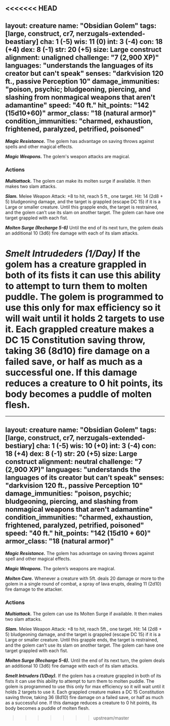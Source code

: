 <<<<<<< HEAD
---
layout: creature
name: "Obsidian Golem"
tags: [large, construct, cr7, nerzugals-extended-beastiary]
cha: 1 (-5)
wis: 11 (0)
int: 3 (-4)
con: 18 (+4)
dex: 8 (-1)
str: 20 (+5)
size: Large construct
alignment: unaligned
challenge: "7 (2,900 XP)"
languages: "understands the languages of its creator but can't speak"
senses: "darkvision 120 ft., passive Perception 10"
damage_immunities: "poison, psychic; bludgeoning, piercing, and slashing from nonmagical weapons that aren't adamantine"
speed: "40 ft."
hit_points: "142 (15d10+60)"
armor_class: "18 (natural armor)"
condition_immunities: "charmed, exhaustion, frightened, paralyzed, petrified, poisoned"
---

***Magic Resistance.*** The golem has advantage on saving throws against spells and other magical effects.

***Magic Weapons.*** The golem's weapon attacks are magical.

### Actions

***Multiattack.*** The golem can make its molten surge if available. It then makes two slam attacks.

***Slam.*** Melee Weapon Attack: +8 to hit, reach 5 ft., one target. Hit: 14 (2d8 + 5) bludgeoning damage, and the target is grappled (escape DC 15) if it is a Large or smaller creature. Until this grapple ends, the target is restrained, and the golem can’t use its slam on another target. The golem can have one target grappled with each fist.

***Molten Surge (Recharge 5-6)*** Until the end of its next turn, the golem deals an additional 10 (3d6) fire damage with each of its slam attacks.

***Smelt Intrudeders (1/Day)***  If the golem has a creature grappled in both of its fists it can use this ability to attempt to turn them to molten puddle. The golem is programmed to use this only for max efficiency so it will wait until it holds 2 targets to use it. Each grappled creature makes a DC 15 Constitution saving throw, taking 36 (8d10) fire damage on a failed save, or half as much as a successful one. If this damage reduces a creature to 0 hit points, its body becomes a puddle of molten flesh.
=======
---
layout: creature
name: "Obsidian Golem"
tags: [large, construct, cr7, nerzugals-extended-bestiary]
cha: 1 (-5)
wis: 10 (+0)
int: 3 (-4)
con: 18 (+4)
dex: 8 (-1)
str: 20 (+5)
size: Large construct
alignment: neutral
challenge: "7 (2,900 XP)"
languages: "understands the languages of its creator but can’t speak"
senses: "darkvision 120 ft., passive Perception 10"
damage_immunities: "poison, psychic; bludgeoning, piercing, and slashing from nonmagical weapons that aren't adamantine"
condition_immunities: "charmed, exhaustion, frightened, paralyzed, petrified, poisoned"
speed: "40 ft."
hit_points: "142 (15d10 + 60)"
armor_class: "18 (natural armor)"
---

***Magic Resistance.*** The golem has advantage on saving
throws against spell and other magical effects.

***Magic Weapons.*** The golem’s weapons are magical.

***Molten Core.*** Whenever a creature with 5ft. deals 20
damage or more to the golem in a single round of
combat, a spray of lava erupts, dealing 11 (2d10) fire
damage to the attacker.

### Actions

***Multiattack.*** The golem can use its Molten Surge if
available. It then makes two slam attacks.

***Slam.*** Melee Weapon Attack: +8 to hit, reach 5ft., one
target. Hit: 14 (2d8 + 5) bludgeoning damage, and the
target is grappled (escape DC 15) if it is a Large or
smaller creature. Until this grapple ends, the target is
restrained, and the golem can’t use its slam on another
target. The golem can have one target grappled with
each fist.

***Molten Surge (Recharge 5-6).*** Until the end of its next
turn, the golem deals an additional 10 (3d6) fire
damage with each of its slam attacks.

***Smelt Intruders (1/Day).*** If the golem has a creature
grappled in both of its fists it can use this ability to
attempt to turn them to molten puddle. The golem is
programmed to use this only for max efficiency so it
will wait until it holds 2 targets to use it. Each grappled
creature makes a DC 15 Constitution saving throw,
taking 36 (8d10) fire damage on a failed save, or half
as much as a successful one. If this damage reduces a
creature to 0 hit points, its body becomes a puddle of
molten flesh.
>>>>>>> upstream/master
